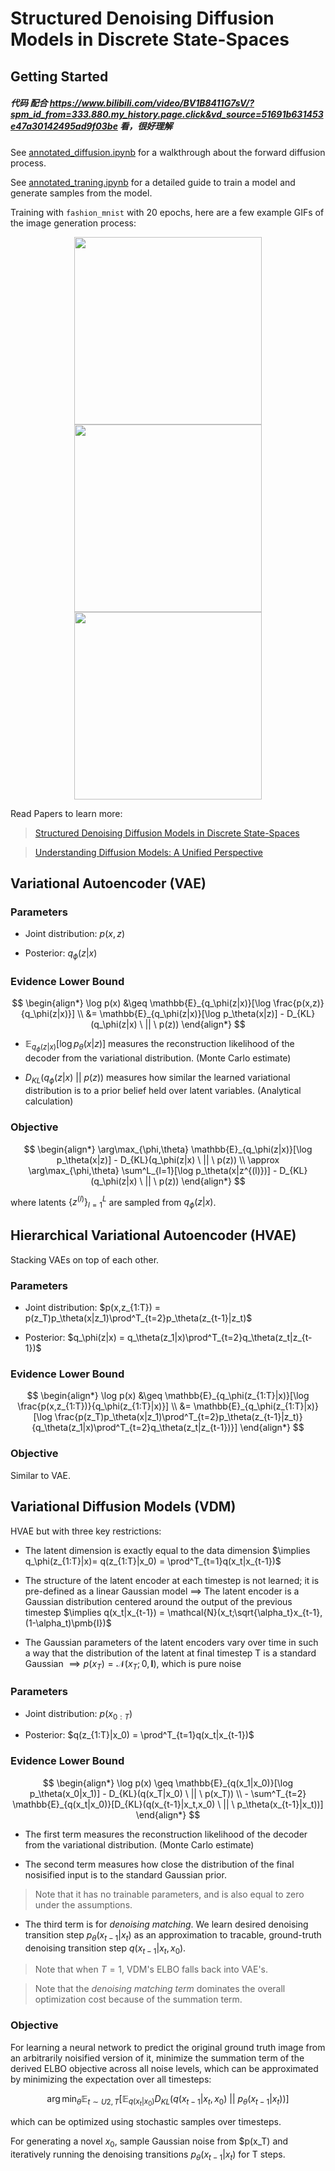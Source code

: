 # Structured Denoising Diffusion Models in Discrete State-Spaces

## Getting Started

##### 代码 配合 https://www.bilibili.com/video/BV1B8411G7sV/?spm_id_from=333.880.my_history.page.click&vd_source=51691b631453e47a30142495ad9f03be 看，很好理解

See [annotated_diffusion.ipynb](./annotated_diffusion.ipynb) for a walkthrough about the forward diffusion process.

See [annotated_traning.ipynb](./annotated_training.ipynb) for a detailed guide to train a model and generate samples from the model.

Training with `fashion_mnist` with 20 epochs, here are a few example GIFs of the image generation process:

<p align="center">
  <img src="gifs/diffusion2.gif" width="300"/>
  <img src="gifs/diffusion26.gif" width="300"/>
  <img src="gifs/diffusion34.gif" width="300"/>
</p>

Read Papers to learn more:
> [Structured Denoising Diffusion Models in Discrete State-Spaces
](https://arxiv.org/abs/2107.03006)

> [Understanding Diffusion Models: A Unified Perspective
](https://arxiv.org/abs/2208.11970)

## Variational Autoencoder (VAE)

### Parameters

- Joint distribution: $p(x,z)$

- Posterior: $q_\phi(z|x)$

### Evidence Lower Bound

$$
\begin{align*}
\log p(x) 
    &\geq \mathbb{E}_{q_\phi(z|x)}[\log \frac{p(x,z)}{q_\phi(z|x)}] \\
    &= \mathbb{E}_{q_\phi(z|x)}[\log p_\theta(x|z)] - D_{KL}(q_\phi(z|x) \ || \ p(z))
\end{align*}
$$

- $\mathbb{E}_{q_\phi(z|x)}[\log p_\theta(x|z)]$ measures the reconstruction likelihood of the decoder from the variational distribution. (Monte Carlo estimate)

- $D_{KL}(q_\phi(z|x) \ || \ p(z))$ measures how similar the learned variational distribution is to a prior belief held over latent variables. (Analytical calculation)

### Objective

$$
\begin{align*}
\arg\max_{\phi,\theta} \mathbb{E}_{q_\phi(z|x)}[\log p_\theta(x|z)] - D_{KL}(q_\phi(z|x) \ || \ p(z)) \\
\approx \arg\max_{\phi,\theta} \sum^L_{l=1}[\log p_\theta(x|z^{(l)})] - D_{KL}(q_\phi(z|x) \ || \ p(z))
\end{align*}
$$

where latents $\{ z^{(l)} \}^L_{l=1}$ are sampled from $q_\phi(z|x)$.

## Hierarchical Variational Autoencoder (HVAE)

Stacking VAEs on top of each other.

### Parameters

- Joint distribution: $p(x,z_{1:T}) = p(z_T)p_\theta(x|z_1)\prod^T_{t=2}p_\theta(z_{t-1}|z_t)$

- Posterior: $q_\phi(z|x) = q_\theta(z_1|x)\prod^T_{t=2}q_\theta(z_t|z_{t-1})$

### Evidence Lower Bound

$$
\begin{align*}
\log p(x) 
    &\geq \mathbb{E}_{q_\phi(z_{1:T}|x)}[\log \frac{p(x,z_{1:T})}{q_\phi(z_{1:T}|x)}] \\
    &= \mathbb{E}_{q_\phi(z_{1:T}|x)}[\log \frac{p(z_T)p_\theta(x|z_1)\prod^T_{t=2}p_\theta(z_{t-1}|z_t)}{q_\theta(z_1|x)\prod^T_{t=2}q_\theta(z_t|z_{t-1})}]
\end{align*}
$$

### Objective

Similar to VAE.

## Variational Diffusion Models (VDM)

HVAE but with three key restrictions:

- The latent dimension is exactly equal to the data dimension 
$\implies q_\phi(z_{1:T}|x)= q(z_{1:T}|x_0) = \prod^T_{t=1}q(x_t|x_{t-1})$

- The structure of the latent encoder at each timestep is not learned; it is pre-defined as a linear Gaussian model
$\implies$ The latent encoder is a Gaussian distribution centered around the output of the previous timestep $\implies q(x_t|x_{t-1}) = \mathcal{N}(x_t;\sqrt{\alpha_t}x_{t-1}, (1-\alpha_t)\pmb{I})$

- The Gaussian parameters of the latent encoders vary over time in such a way that the distribution of the latent at final timestep T is a standard Gaussian $\implies p(x_T)=\mathcal{N}(x_T;0,\pmb{I})$, which is pure noise

### Parameters

- Joint distribution: $p(x_{0:T})$

- Posterior: $q(z_{1:T}|x_0) = \prod^T_{t=1}q(x_t|x_{t-1})$

### Evidence Lower Bound

$$
\begin{align*}
\log p(x) 
    \geq \mathbb{E}_{q(x_1|x_0)}[\log p_\theta(x_0|x_1)] - D_{KL}(q(x_T|x_0) \ || \ p(x_T)) \\
    - \sum^T_{t=2} \mathbb{E}_{q(x_t|x_0)}[D_{KL}(q(x_{t-1}|x_t,x_0) \ || \ p_\theta(x_{t-1}|x_t))]
\end{align*}
$$

- The first term measures the reconstruction likelihood of the decoder from the variational distribution. (Monte Carlo estimate)

- The second term measures how close the distribution of the final nosisified input is to the standard Gaussian prior.
> Note that it has no trainable parameters, and is also equal to zero under the assumptions.

- The third term is for *denoising matching*. We learn desired denoising transition step $p_\theta(x_{t-1}|x_t)$ as an approximation to tracable, ground-truth denoising transition step $q(x_{t-1}|x_t, x_0)$.
> Note that when $T=1$, VDM's ELBO falls back into VAE's.

> Note that the *denoising matching term* dominates the overall optimization cost because of the summation term.

### Objective
For learning a neural network to predict the original ground truth image from an arbitrarily noisified version of it, minimize the summation term of the derived ELBO objective across all noise levels, which can be approximated by minimizing the expectation over all timesteps:

$$
\arg\min_\theta \mathbb{E}_{t \sim U{2,T}}[\mathbb{E}_{q(x_t|x_0)}D_{KL}(q(x_{t-1}|x_t,x_0) \ || \ p_\theta(x_{t-1}|x_t))]
$$

which can be optimized using stochastic samples over timesteps.

For generating a novel $x_0$, sample Gaussian noise from $p(x_T) and iteratively running the denoising transitions $p_\theta(x_{t-1} | x_t)$ for T steps.
